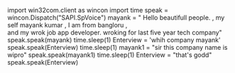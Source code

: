 import win32com.client as wincon
import time
speak = wincon.Dispatch("SAPI.SpVoice")
mayank = " Hello beautifull people. ,  my self mayank kumar ,  I am from bangloru , \
and my wrok job app developer. wroking for last five year tech company"
speak.speak(mayank)
time.sleep(1)
Enterview = 'whih company mayank'
speak.speak(Enterview)
time.sleep(1)
mayank1 = "sir this company name is wipro"
speak.speak(mayank1)
time.sleep(1)
Enterview = "that's godd"
speak.speak(Enterview)
